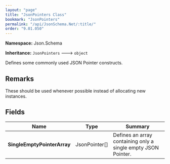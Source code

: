 ```yaml
---
layout: "page"
title: "JsonPointers Class"
bookmark: "JsonPointers"
permalink: "/api/JsonSchema.Net/:title/"
order: "9.01.050"
---
```

**Namespace:** Json.Schema

**Inheritance:**
`JsonPointers`
 🡒 
`object`

Defines some commonly used JSON Pointer constructs.

## Remarks

These should be used whenever possible instead of allocating new instances.

## Fields

| Name | Type | Summary |
|---|---|---|
| **SingleEmptyPointerArray** | JsonPointer[] | Defines an array containing only a single empty JSON Pointer. |

